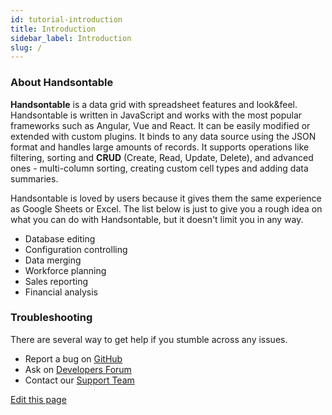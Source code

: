 ```yaml
---
id: tutorial-introduction
title: Introduction
sidebar_label: Introduction
slug: /
---
```


### About Handsontable

**Handsontable** is a data grid with spreadsheet features and look&feel. Handsontable is written in JavaScript and works with the most popular frameworks such as Angular, Vue and React. It can be easily modified or extended with custom plugins. It binds to any data source using the JSON format and handles large amounts of records. It supports operations like filtering, sorting and **CRUD** (Create, Read, Update, Delete), and advanced ones - multi-column sorting, creating custom cell types and adding data summaries.

Handsontable is loved by users because it gives them the same experience as Google Sheets or Excel. The list below is just to give you a rough idea on what you can do with Handsontable, but it doesn't limit you in any way.

*   Database editing
*   Configuration controlling
*   Data merging
*   Workforce planning
*   Sales reporting
*   Financial analysis

### Troubleshooting

There are several way to get help if you stumble across any issues.

*   Report a bug on [GitHub](https://github.com/handsontable/handsontable/issues)
*   Ask on [Developers Forum](https://forum.handsontable.com)
*   Contact our [Support Team](https://handsontable.com/contact?category=technical_support)

[Edit this page](https://github.com/handsontable/docs/edit/8.2.0/tutorials/introduction.html)
